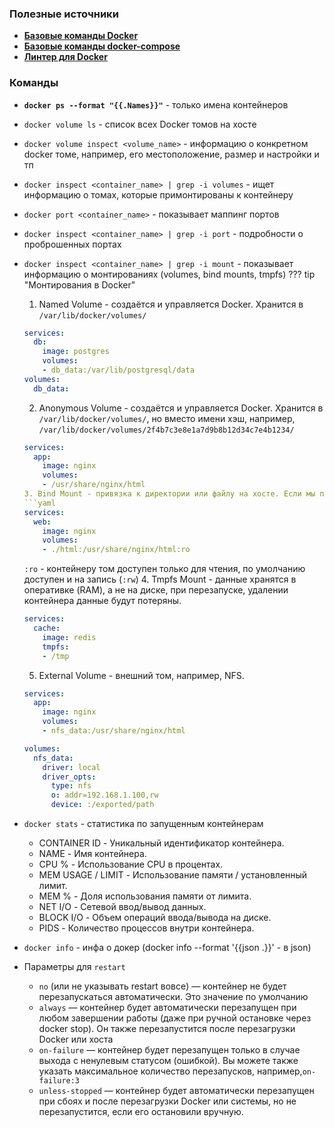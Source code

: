 ### Полезные источники 

- [**Базовые команды Docker**](https://github.com/python-dev-blog/docker-demo)
- [**Базовые команды docker-compose**](https://github.com/python-dev-blog/docker-compose-demo)
- [**Линтер для Docker**](https://github.com/hadolint/hadolint)

### Команды

- **`docker ps --format "{{.Names}}"`** - только имена контейнеров 

- `docker volume ls` - список всех Docker томов на хосте
- `docker volume inspect <volume_name>` -  информацию о конкретном docker томе, например, его местоположение, размер и настройки и тп
- `docker inspect <container_name> | grep -i volumes` - ищет информацию о томах, которые примонтированы к контейнеру
- `docker port <container_name>` - показывает маппинг портов
- `docker inspect <container_name> | grep -i port` - подробности о проброшенных портах
- `docker inspect <container_name> | grep -i mount` - показывает информацию о монтированиях (volumes, bind mounts, tmpfs)
??? tip "Монтирования в Docker"
    1. Named Volume - создаётся и управляется Docker. Хранится в `/var/lib/docker/volumes/`
    ```yaml
    services:
      db:
        image: postgres
        volumes:
        - db_data:/var/lib/postgresql/data
    volumes:
      db_data:
    ```
    2. Anonymous Volume - создаётся и управляется Docker. Хранится в `/var/lib/docker/volumes/`, но вместо имени хэш, например, `/var/lib/docker/volumes/2f4b7c3e8e1a7d9b8b12d34c7e4b1234/`
    ```yaml
    services:
      app:
        image: nginx
        volumes:
        - /usr/share/nginx/html
    3. Bind Mount - привязка к директории или файлу на хосте. Если мы прокидываем файл и его не существует Docker создаст каталог.
    ```yaml
    services:
      web:
        image: nginx
        volumes:
        - ./html:/usr/share/nginx/html:ro
    ```
    `:ro` - контейнеру том доступен только для чтения, по умолчанию доступен и на запись (`:rw`)
    4. Tmpfs Mount - данные хранятся в оперативке (RAM), а не на диске, при перезапуске, удалении контейнера данные будут потеряны.
    ```yaml
    services:
      cache:
        image: redis
        tmpfs:
        - /tmp
    ```
    5.  External Volume - внешний том, например, NFS.
    ```yaml
    services:
      app:
        image: nginx
        volumes:
        - nfs_data:/usr/share/nginx/html

    volumes:
      nfs_data:
        driver: local
        driver_opts:
          type: nfs
          o: addr=192.168.1.100,rw
          device: :/exported/path
    ```
 
 - `docker stats` - статистика по запущенным контейнерам
    - CONTAINER ID - Уникальный идентификатор контейнера.
    - NAME - Имя контейнера.
    - CPU % - Использование CPU в процентах.
    - MEM USAGE / LIMIT	- Использование памяти / установленный лимит.
    - MEM %	-   Доля использования памяти от лимита.
    - NET I/O - Сетевой ввод/вывод данных.
    - BLOCK I/O	- Объем операций ввода/вывода на диске.
    - PIDS	- Количество процессов внутри контейнера.

- `docker info` - инфа о докер (docker info --format '{{json .}}' - в json)

- Параметры для `restart`
    - `no` (или не указывать restart вовсе) — контейнер не будет перезапускаться автоматически. Это значение по умолчанию
    - `always` — контейнер будет автоматически перезапущен при любом завершении работы (даже при ручной остановке через docker stop). Он также перезапустится после перезагрузки Docker или хоста
    - `on-failure` — контейнер будет перезапущен только в случае выхода с ненулевым статусом (ошибкой). Вы можете также указать максимальное количество перезапусков, например,`on-failure:3`
    - `unless-stopped` — контейнер будет автоматически перезапущен при сбоях и после перезагрузки Docker или системы, но не перезапустится, если его остановили вручную.

